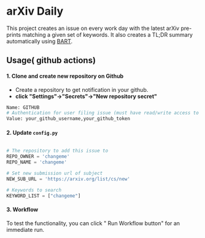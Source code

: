 # arXiv Daily
This project creates an issue on every work day with the latest arXiv pre-prints matching a given set of keywords. It also creates a TL;DR summary automatically using [BART](https://huggingface.co/facebook/bart-base).

## Usage( github actions)

#### 1. Clone and create new repository on Github

- Create a repository to get notification in your github.
-  **click "Settings"->"Secrets"->"New repository secret"** 

```python
Name: GITHUB
# Authentication for user filing issue (must have read/write access to repository to add issue to)
Value: your_github_username,your_github_token
```

#### 2. Update `config.py`

```python

# The repository to add this issue to
REPO_OWNER = 'changeme'
REPO_NAME = 'changeme'

# Set new submission url of subject
NEW_SUB_URL = 'https://arxiv.org/list/cs/new'

# Keywords to search
KEYWORD_LIST = ["changeme"]
```

#### 3.  Workflow

To test the functionality, you can click " Run Workflow button" for an immediate run.


